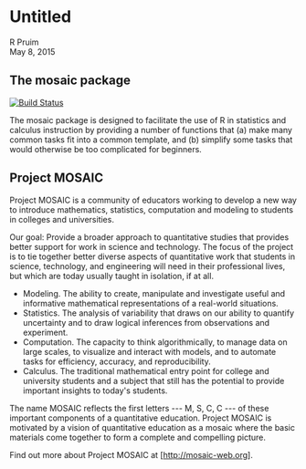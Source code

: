 # Untitled
R Pruim  
May 8, 2015  

## The mosaic package

[![Build Status](https://travis-ci.org/rpruim/mosaic.png?branch=master)](https://travis-ci.org/rpruim/mosaic)

The mosaic package is designed to facilitate the use of R in statistics and calculus
instruction by providing a number of functions that (a) make many common tasks fit
into a common template, and (b) simplify some tasks that would otherwise be too
complicated for beginners.

## Project MOSAIC

Project MOSAIC is a community of educators working to develop a new way to introduce mathematics, statistics, computation and modeling to students in colleges and universities.

Our goal: Provide a broader approach to quantitative studies that provides better support for work in science and technology. The focus of the project is to tie together better diverse aspects of quantitative work that students in science, technology, and engineering will need in their professional lives, but which are today usually taught in isolation, if at all.

* Modeling. The ability to create, manipulate and investigate useful and informative mathematical representations of a real-world situations.
* Statistics. The analysis of variability that draws on our ability to quantify uncertainty and to draw logical inferences from observations and experiment.
* Computation. The capacity to think algorithmically, to manage data on large scales, to visualize and interact with models, and to automate tasks for efficiency, accuracy, and reproducibility.
* Calculus. The traditional mathematical entry point for college and university students and a subject that still has the potential to provide important insights to today's students.

The name MOSAIC reflects the first letters --- M, S, C, C --- of these important components of a quantitative education. Project MOSAIC is motivated by a vision of quantitative education as a mosaic where the basic materials come together to form a complete and compelling picture.

Find out more about Project MOSAIC at [http://mosaic-web.org].

